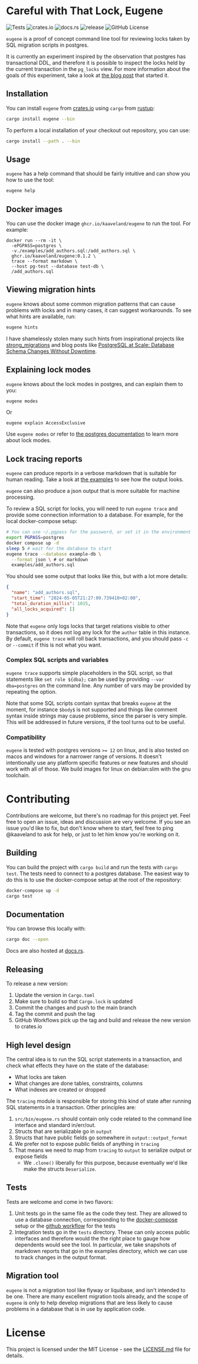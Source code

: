# Careful with That Lock, Eugene

![Tests](https://github.com/kaaveland/eugene/actions/workflows/run_tests.yml/badge.svg?branch=main)
![crates.io](https://img.shields.io/crates/v/eugene.svg)
![docs.rs](https://img.shields.io/docsrs/eugene)
![release](https://img.shields.io/github/release-date/kaaveland/eugene)
![GitHub License](https://img.shields.io/github/license/kaaveland/eugene)

`eugene` is a proof of concept command line tool for reviewing locks taken by SQL
migration scripts in postgres. 

It is currently an experiment inspired by the observation that postgres has
transactional DDL, and therefore it is possible to inspect the locks held by the
current transaction in the `pg_locks` view. For more information about the goals of
this experiment, take a look at
[the blog post](https://kaveland.no/careful-with-that-lock-eugene.html) that started it.

## Installation

You can install `eugene` from [crates.io](https://crates.io/crates/eugene) using `cargo` from
[rustup](https://rustup.rs/):

```bash
cargo install eugene --bin
```

To perform a local installation of your checkout out repository, you can use:

```bash
cargo install --path . --bin
```

## Usage

`eugene` has a help command that should be fairly intuitive and can show you how to use the tool:

```bash
eugene help
```

## Docker images

You can use the docker image `ghcr.io/kaaveland/eugene` to run the tool. For example:

```shell
docker run --rm -it \
  -ePGPASS=postgres \
  -v./examples/add_authors.sql:/add_authors.sql \
  ghcr.io/kaaveland/eugene:0.1.2 \
  trace --format markdown \
  --host pg-test --database test-db \
  /add_authors.sql
```

## Viewing migration hints

`eugene` knows about some common migration patterns that can cause problems with locks and in many cases,
it can suggest workarounds. To see what hints are available, run:

```bash
eugene hints
```

I have shamelessly stolen many such hints from inspirational projects like
[strong_migrations](https://github.com/ankane/strong_migrations) and blog posts like 
[PostgreSQL at Scale: Database Schema Changes Without Downtime](https://medium.com/paypal-tech/postgresql-at-scale-database-schema-changes-without-downtime-20d3749ed680).

## Explaining lock modes

`eugene` knows about the lock modes in postgres, and can explain them to you:

```bash
eugene modes
```

Or

```
eugene explain AccessExclusive
```

Use `eugene modes` or refer to [the postgres documentation](https://www.postgresql.org/docs/current/explicit-locking.html) 
to learn more about lock modes.

## Lock tracing reports

`eugene` can produce reports in a verbose markdown that is suitable for human reading. Take a look
at [the examples](https://github.com/kaaveland/eugene/tree/main/examples) to see how the output looks.

`eugene` can also produce a json output that is more suitable for machine processing.

To review a SQL script for locks, you will need to run `eugene trace` and provide some
connection information to a database. For example, for the local docker-compose setup:

```bash
# You can use ~/.pgpass for the password, or set it in the environment
export PGPASS=postgres 
docker compose up -d
sleep 5 # wait for the database to start
eugene trace --database example-db \
  --format json \ # or markdown
  examples/add_authors.sql
```

You should see some output that looks like this, but with a lot more details:

```json
{
  "name": "add_authors.sql",
  "start_time": "2024-05-05T21:27:09.739410+02:00",
  "total_duration_millis": 1015,
  "all_locks_acquired": []
}
```

Note that `eugene` only logs locks that target relations visible to other transactions, so it does 
not log any lock for the `author` table in this instance. By default, `eugene trace` will roll back 
transactions, and you should pass `-c` or `--commit` if this is not what you want.

### Complex SQL scripts and variables

`eugene trace` supports simple placeholders in the SQL script, so that statements like 
`set role ${dba};` can be used by providing `--var dba=postgres` on the command line. Any
number of vars may be provided by repeating the option.

Note that some SQL scripts contain syntax that breaks `eugene` at the moment, for instance
`$body$` is not supported and things like comment syntax inside strings may cause problems,
since the parser is very simple. This will be addressed in future versions, if the tool turns
out to be useful.

### Compatibility

`eugene` is tested with postgres versions `>= 12` on linux, and is also tested on macos
and windows for a narrower range of versions. It doesn't intentionally use any platform
specific features or new features and should work with all of those. We build images
for linux on debian:slim with the gnu toolchain.

# Contributing

Contributions are welcome, but there's no roadmap for this project yet. Feel free to open an issue,
ideas and discussion are very welcome. If you see an issue you'd like to fix, but don't know
where to start, feel free to ping @kaaveland to ask for help, or just to let him know you're
working on it.

## Building

You can build the project with `cargo build` and run the tests with `cargo test`. The tests
need to connect to a postgres database. The easiest way to do this is to use the docker-compose
setup at the root of the repository:

```bash
docker-compose up -d
cargo test
```

## Documentation

You can browse this locally with:

```bash
cargo doc --open
```

Docs are also hosted at [docs.rs](https://docs.rs/eugene/).

## Releasing

To release a new version:
1. Update the version in `Cargo.toml`
2. Make sure to build so that `Cargo.lock` is updated
3. Commit the changes and push to the main branch
4. Tag the commit and push the tag
5. GitHub Workflows pick up the tag and build and release the new version to crates.io


## High level design

The central idea is to run the SQL script statements in a transaction, and check what effects
they have on the state of the database:
- What locks are taken
- What changes are done tables, constraints, columns
- What indexes are created or dropped

The `tracing` module is responsible for storing this kind of state after running SQL statements
in a transaction. Other principles are:

1. `src/bin/eugene.rs` should contain only code related to the command line interface and standard in/err/out.
2. Structs that are serializable go in `output` 
3. Structs that have public fields go somewhere in `output::output_format`
4. We prefer not to expose public fields of anything in `tracing`
5. That means we need to map from `tracing` to `output` to serialize output or expose fields
   - We `.clone()` liberally for this purpose, because eventually we'd like make the structs `Deserialize`.

## Tests

Tests are welcome and come in two flavors:

1. Unit tests go in the same file as the code they test. They are allowed to use a database connection, corresponding
   to the [docker-compose](https://github.com/kaaveland/eugene/blob/main/docker-compose.yml) setup or the 
   [github workflow](https://github.com/kaaveland/eugene/blob/main/.github/workflows/run_tests.yml) for the tests  
2. Integration tests go in the `tests` directory. These can only access public interfaces and therefore would the
   the right place to gauge how dependents would see the tool. In particular, we take snapshots of markdown reports
   that go in the examples directory, which we can use to track changes in the output format.

## Migration tool

`eugene` is not a migration tool like flyway or liquibase, and isn't intended to be one. There are
many excellent migration tools already, and the scope of `eugene` is only to help develop migrations
that are less likely to cause problems in a database that is in use by application code.

# License

This project is licensed under the MIT License - see the [LICENSE.md](LICENSE.md) file for details.
